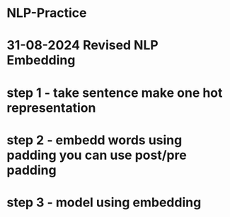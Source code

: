 # NLP-Practice
# 31-08-2024 Revised NLP Embedding 
# step 1 - take sentence make one hot representation
# step 2 - embedd words using padding you can use post/pre padding
# step 3 - model using embedding
